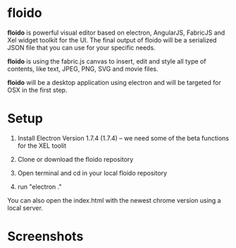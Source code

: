 # floido

**floido** is powerful visual editor based on electron, AngularJS, FabricJS and Xel widget toolkit for the UI. The final output of floido will be a serialized JSON file that you can use for your specific needs.

**floido** is using the fabric.js canvas to insert, edit and style all type of contents, like text, JPEG, PNG, SVG and movie files.

**floido** will be a desktop application using electron and will be targeted for OSX in the first step.

# Setup

1. Install Electron Version 1.7.4 (1.7.4) – we need some of the beta functions for the XEL toolit

2. Clone or download the floido repository

3. Open terminal and cd in your local floido repository

4. run "electron ."

You can also open the index.html with the newest chrome version using a local server.

# Screenshots



